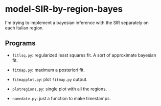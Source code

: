 # model-SIR-by-region-bayes

I'm trying to implement a bayesian inference with the SIR separately on each
Italian region.

## Programs

  * `fitlsq.py`: regularized least squares fit. A sort of approximate bayesian
    fit.
    
  * `fitmap.py`: maximum a posteriori fit.
    
  * `fitmapplot.py`: plot `fitmap.py` output.
    
  * `plotregions.py`: single plot with all the regions.
    
  * `namedate.py`: just a function to make timestamps.
